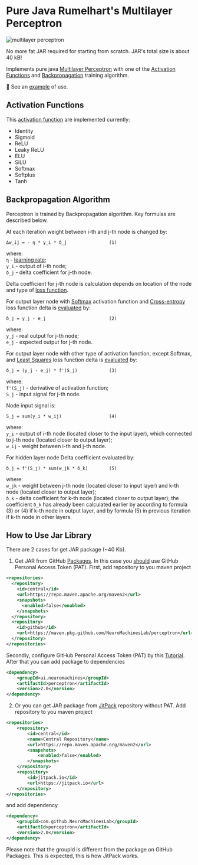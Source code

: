 # Pure Java Rumelhart's Multilayer Perceptron

![multilayer perceptron](https://github.com/user-attachments/assets/1872114f-4727-43fe-a0ca-9c661a66c071)

No more fat JAR required for starting from scratch. JAR's total size is about 40 kB!

Implements pure java [Multilayer Perceptron](https://en.wikipedia.org/wiki/Multilayer_perceptron)
with one of the [Activation Functions](https://en.wikipedia.org/wiki/Activation_function)
and [Backpropagation](https://en.wikipedia.org/wiki/Backpropagation) training algorithm.

📰 See an [example](examples/src/main/java/ai/neuromachines/examples/TrainingSample.java) of use.

## Activation Functions

This [activation function](https://en.wikipedia.org/wiki/Activation_function) are implemented currently:
- Identity
- Sigmoid
- ReLU
- Leaky ReLU
- ELU
- SiLU
- Softmax
- Softplus
- Tanh

## Backpropagation Algorithm

Perceptron is trained by Backpropagation algorithm. Key formulas are described below.

At each iteration weight between i-th and j-th node is changed by:
```
Δw_ij = - η * y_i * δ_j                (1)
```
where: <br>
`η` - [learning rate](https://en.wikipedia.org/wiki/Learning_rate); <br>
`y_i` - output of i-th node; <br>
`δ_j` - delta coefficient for j-th node.

Delta coefficient for j-th node is calculation depends on location of the node
and type of [loss function](https://en.wikipedia.org/wiki/Loss_function).

For output layer node with [Softmax](https://en.wikipedia.org/wiki/Activation_function) activation function
and [Cross-entropy](https://en.wikipedia.org/wiki/Cross-entropy) loss function
delta is [evaluated](https://habr.com/ru/articles/155235) by:
```
δ_j = y_j - e_j                        (2)
```
where: <br>
`y_j` - real output for j-th node; <br>
`e_j` - expected output for j-th node.

For output layer node with other type of activation function, except Softmax, and
[Least Squares](https://en.wikipedia.org/wiki/Least_squares) loss function
delta is [evaluated](https://en.wikipedia.org/wiki/Backpropagation) by:
```
δ_j = (y_j - e_j) * f'(S_j)            (3)
```
where: <br>
`f'(S_j)` - derivative of activation function; <br>
`S_j` - input signal for j-th node.

Node input signal is:
```
S_j = sum(y_i * w_ij)                  (4)
```
where: <br>
`y_i` - output of i-th node (located closer to the input layer), which connected to j-th node (located closer to output layer); <br>
`w_ij` - weight between i-th and j-th node.

For hidden layer node Delta coefficient evaluated by:
```
δ_j = f'(S_j) * sum(w_jk * δ_k)        (5)
```
where: <br>
`w_jk` - weight between j-th node (located closer to input layer) and k-th node (located closer to output layer); <br>
`δ_k` - delta coefficient for k-th node (located closer to output layer);
        the coefficient `δ_k` has already been calculated earlier by according to formula (3) or (4)
        if k-th node in output layer, and by formula (5) in previous iteration if k-th node in other layers.  

## How to Use Jar Library

There are 2 cases for get JAR package (~40 Kb).

1. Get JAR from GitHub [Packages](https://github.com/orgs/NeuroMachinesLab/packages?repo_name=perceptron).
In this case you [should](https://stackoverflow.com/questions/72732582/using-github-packages-without-personal-access-token)
use GitHub Personal Access Token (PAT). First, add repository to you maven project
```xml
<repositories>
  <repository>
    <id>central</id>
    <url>https://repo.maven.apache.org/maven2</url>
    <snapshots>
      <enabled>false</enabled>
    </snapshots>
  </repository>
  <repository>
    <id>github</id>
    <url>https://maven.pkg.github.com/NeuroMachinesLab/perceptron</url>
  </repository>
</repositories>
```
Secondly, configure GitHub Personal Access Token (PAT) by this
[Tutorial](https://docs.github.com/en/packages/working-with-a-github-packages-registry/working-with-the-apache-maven-registry).
After that you can add package to dependencies
```xml
<dependency>
    <groupId>ai.neuromachines</groupId>
    <artifactId>perceptron</artifactId>
    <version>2.0</version>
</dependency>
```

2. Or you can get JAR package from [JitPack](https://jitpack.io/#NeuroMachinesLab/perceptron) repository without PAT.
Add repository to you maven project
```xml
<repositories>
    <repository>
        <id>central</id>
        <name>Central Repository</name>
        <url>https://repo.maven.apache.org/maven2</url>
        <snapshots>
            <enabled>false</enabled>
        </snapshots>
    </repository>
    <repository>
        <id>jitpack.io</id>
        <url>https://jitpack.io</url>
    </repository>
</repositories>
```
and add dependency
```xml
<dependency>
    <groupId>com.github.NeuroMachinesLab</groupId>
    <artifactId>perceptron</artifactId>
    <version>2.0</version>
</dependency>
```
Please note that the groupId is different from the package on GitHub Packages.
This is expected, this is how JitPack works.
